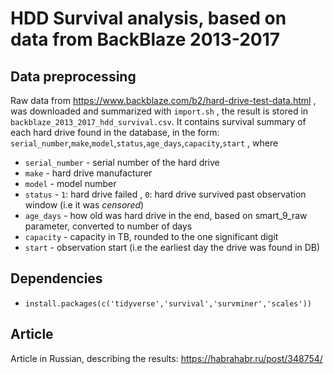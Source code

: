 # HDD Survival analysis, based on data from BackBlaze 2013-2017 

## Data preprocessing

Raw data from <https://www.backblaze.com/b2/hard-drive-test-data.html> , was downloaded and summarized with  `import.sh` , the result is stored in `backblaze_2013_2017_hdd_survival.csv`. It contains survival summary of each hard drive found in the database, in the form: `serial_number`,`make`,`model`,`status`,`age_days`,`capacity`,`start` , where 

* `serial_number` - serial number of the hard drive
* `make` - hard drive manufacturer
* `model` - model number
* `status` - `1`: hard drive failed , `0`: hard drive survived past observation window (i.e it was *censored*)
* `age_days` - how old was hard drive in the end, based on smart_9_raw parameter, converted to number of days 
* `capacity` - capacity in TB, rounded to the one significant digit
* `start` - observation start (i.e the earliest day the drive was found in DB)

## Dependencies
* `install.packages(c('tidyverse','survival','survminer','scales'))`

## Article
Article in Russian, describing the results: <https://habrahabr.ru/post/348754/>

